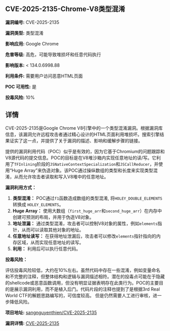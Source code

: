 ## CVE-2025-2135-Chrome-V8类型混淆

**漏洞编号:** CVE-2025-2135

**漏洞类型:** 类型混淆

**影响应用:** Google Chrome

**危害等级:** 高危，可能导致堆损坏和任意代码执行

**影响版本:** < 134.0.6998.88

**利用条件:** 需要用户访问恶意HTML页面

**POC 可用性:** 是

**投毒风险:** 10%

## 详情

CVE-2025-2135是Google Chrome V8引擎中的一个类型混淆漏洞。根据漏洞库信息，该漏洞允许远程攻击者通过精心设计的HTML页面利用堆损坏。搜索引擎结果证实了这一点，并提供了关于漏洞的描述、影响和缓解步骤的链接。

提供的漏洞利用代码（POC）似乎是有效的，因为它基于Chromium的问题跟踪和V8源代码的提交信息。POC的目标是在V8堆沙箱内实现任意地址的读/写。它利用了`TFInlining`阶段的`JSNativeContextSpecialization`和`JSCallReducer`，并使用“Huge Array”来伪造对象。该POC通过操纵数组的类型和长度来实现类型混淆，从而允许攻击者读取和写入V8堆中的任意地址。

**漏洞利用方式：**

1.  **类型混淆：** POC通过`f1`函数造成数组的类型混淆, 将`HOLEY_DOUBLE_ELEMENTS` 转换成 `HOLEY_ELEMENTS`。
2.  **Huge Array：**  使用大数组（`first_huge_arr`和`second_huge_arr`）在内存中创建可预测的布局，并用于伪造V8对象。
3.  **地址泄漏：**  通过类型混淆，攻击者可以控制V8对象的属性，例如`elements`指针，从而可以读取其他对象的地址。
4.  **任意地址读写：**  在获得地址泄漏后，攻击者可以修改`elements`指针指向的内存区域，从而实现任意地址的读写。
5.  **利用：** 利用后可以执行任意代码。

**投毒风险：**

评估投毒风险较低，大约在10%左右。虽然代码中存在一些混淆，例如变量命名和不完整的注释，但整体结构和逻辑与漏洞描述相符。潜在的投毒点可能在于隐藏的shellcode或恶意函数调用，但没有明显证据表明存在此类行为。POC的主要目的是展示漏洞利用，而不是植入后门。代码片段的注释也提到了是根据3rd Real World CTF的解题思路编写的，可信度较高。 但是仍然需要人工进行审核，进一步降低风险。

**项目地址:** [sangnguyenthien/CVE-2025-2135](https://github.com/sangnguyenthien/CVE-2025-2135)

**漏洞详情:** [CVE-2025-2135](https://nvd.nist.gov/vuln/detail/CVE-2025-2135)